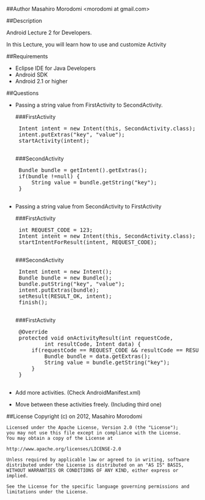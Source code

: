 ##Author
Masahiro Morodomi &lt;morodomi at gmail.com&gt;

##Description

Android Lecture 2 for Developers.

In this Lecture, you will learn how to use and customize Activity

##Requirements
 * Eclipse IDE for Java Developers
 * Android SDK
 * Android 2.1 or higher

##Questions
 * Passing a string value from FirstActivity to SecondActivity.

    ###FirstActivity
    <pre>
    Intent intent = new Intent(this, SecondActivity.class);
    intent.putExtras("key", "value");
    startActivity(intent);
    </pre>

    ###SecondActivity
    <pre>
    Bundle bundle = getIntent().getExtras();
    if(bundle !=null) {
        String value = bundle.getString("key");
    }
    </pre>

 * Passing a string value from SecondActivity to FirstActivity

    ###FirstActivity
    <pre>
    int REQUEST_CODE = 123;
    Intent intent = new Intent(this, SecondActivity.class);
    startIntentForResult(intent, REQUEST_CODE);
    </pre>

    ###SecondActivity
    <pre>
    Intent intent = new Intent();
    Bundle bundle = new Bundle();
    bundle.putString("key", "value");
    intent.putExtras(bundle);
    setResult(RESULT_OK, intent);
    finish();
    </pre>

    ###FirstActivity
    <pre>
    @Override
    protected void onActivityResult(int requestCode,
            int resultCode, Intent data) {
        if(requestCode == REQUEST_CODE && resultCode == RESULT_OK) {
            Bundle bundle = data.getExtras();
            String value = bundle.getString("key");
        }
    }
    </pre>

 * Add more activities. (Check AndroidManifest.xml)
 * Move between these activities freely. (Including third one)

##License
    Copyright (c) on 2012, Masahiro Morodomi

    Licensed under the Apache License, Version 2.0 (the "License");
    you may not use this file except in compliance with the License.
    You may obtain a copy of the License at

    http://www.apache.org/licenses/LICENSE-2.0

    Unless required by applicable law or agreed to in writing, software
    distributed under the License is distributed on an "AS IS" BASIS,
    WITHOUT WARRANTIES OR CONDITIONS OF ANY KIND, either express or
    implied.

    See the License for the specific language governing permissions and
    limitations under the License.

